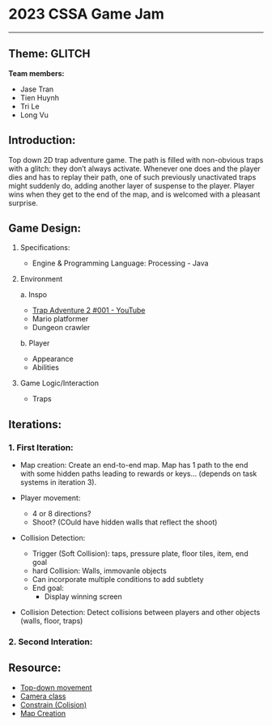 # 2023 CSSA Game Jam

---

## Theme: GLITCH

**Team members:**

- Jase Tran
- Tien Huynh
- Tri Le
- Long Vu

## Introduction:

Top down 2D trap adventure game. The path is filled with non-obvious traps with a glitch: they don’t always activate. Whenever one does and the player dies and has to replay their path, one of such previously unactivated traps might suddenly do, adding another layer of suspense to the player. Player wins when they get to the end of the map, and is welcomed with a pleasant surprise.

## Game Design:

1. Specifications:

    - Engine & Programming Language: Processing - Java

2. Environment

    a. Inspo
     - [Trap Adventure 2 #001 - YouTube](https://www.youtube.com/watch?v=C1ObitoLwhM)
     - Mario platformer
     - Dungeon crawler

    b. Player 
      - Appearance
      - Abilities

3. Game Logic/Interaction

   - Traps

## Iterations:

### 1. First Iteration: ###

- Map creation: Create an end-to-end map. Map has 1 path to the end with some hidden paths leading to rewards or keys… (depends on task systems in iteration 3).
- Player movement: 
    - 4 or 8 directions?
    - Shoot? (COuld have hidden walls that reflect the shoot)
- Collision Detection:
    - Trigger (Soft Collision): taps, pressure plate, floor tiles, item, end goal
    - hard Collision: Walls, immovanle objects
    - Can incorporate multiple conditions to add subtlety
    - End goal: 
        - Display winning screen
    
- Collision Detection: Detect collisions between players and other objects (walls, floor, traps)


### 2. Second Interation: ###
## Resource:

- [Top-down movement](https://discourse.processing.org/t/top-down-game-template/22770)
- [Camera class](https://processing.org/reference/camera_.html)
- [Constrain (Colision)](https://processing.org/examples/constrain.html)
- [Map Creation](https://openprocessing.org/sketch/1627352)
